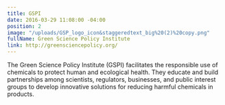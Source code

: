 ```yaml
---
title: GSPI
date: 2016-03-29 11:08:00 -04:00
position: 2
image: "/uploads/GSP_logo_icon&staggeredtext_big%20(2)%20copy.png"
fullName: Green Science Policy Institute
link: http://greensciencepolicy.org/
---
```


The Green Science Policy Institute (GSPI) facilitates the responsible use of chemicals to protect human and ecological health. They educate and build partnerships among scientists, regulators, businesses, and public interest groups to develop innovative solutions for reducing harmful chemicals in products. 
